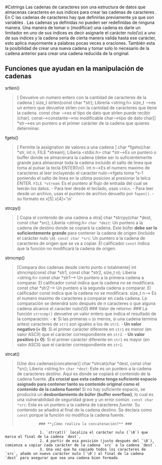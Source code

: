 #Cstrings
Las cadenas de caracteres son una estructura de datos que almacenas caracteres en sus indices para crear las cadenas de caracteres .
En C las cadenas de caracteres hay que definirlas previamente ya que son variables .
Las cadenas ya definidas no pueden ser redefinidas de ninguna manera.
	Una manera de tomar o (modificar) una cadena es darle un limitador en uno de sus indices es decir asignarle el carácter nulo(\o) a uno de sus indices y la cadena seria de cierta manera valida hasta ese carácter, esto aplica mayormente a palabras pocas veces a oraciones.
	También esta la posibilidad de crear una nueva cadena y tomar solo lo necesario de la cadena anterior para crear una cadena reducida de la original.
## Funciones que ayudan en la manipulación de cadenas

srtlen()	
> [ Devuelve un numero entero con la cantidad de caracteres de la cadena ] size_t strlen(const char \*str);
> Librería <string.h>
		size_t -->es un entero que devuelve strlen con la cantidad de caracteres que tiene la cadena.
		const char -->es el tipo de dato que strlen puede recibir (char).
			const-->constante-->no modificable
			char-->tipo de dato char\[]
		\*str-->es un puntero a el primer carácter de la cadena que quieres determinar.

fgets()
> [ Permite la assignation de valores a una cadena ] char *fgets(char \*str, int n, FILE \*stream);
> Liberia <stdio.h>
> 		char \*str-->Es un puntero o buffer donde se almacenara la cadena (debe ser lo suficientemente grande para almacenar toda la cadena incluido el salto de linea que toma al pulsar la tecla ENTER(\n)).
> 		int n-->Es el numero maximo de caracteres al leer incluyendo el caracter nulo-->fgets toma *x-1 poniendo el salto de linea en la ultima posicion al presionar la telca ENTER.
> 		`FILE *stream`: Es el puntero al flujo de entrada del cual se leerán los datos.
				- Para leer desde el teclado, usas `stdin`.
				- Para leer desde un archivo, usas el puntero de archivo devuelto por `fopen()`.
				- su formato es x\[5] x\[4]='\n'

strcpy()
> [ Copia el contenido de una cadena a otra] char \*strcpy(char \*dest, const char \*src);
> Liberia <string.h>
			`char *dest`: Un puntero a la cadena de destino donde se copiará la cadena.
				Este búfer **debe ser lo suficientemente grande** para contener la cadena de origen (incluido el carácter nulo `\0`).
			`const char *src`: Un puntero a la cadena de caracteres de origen que se va a copiar. El calificador `const` indica que la función no modificará la cadena de origen.

strncmp()

> [Compara dos cadenas desde cierto punto o totalmente] int strncmp(const char *str1, const char *str2, size_t n);
> Liberia <string.h>
			const char *str1--> Un puntero a la primera cadena a comparar. El calificador const indica que la cadena no se modificara.
			const char *str2--> Un puntero a la segunda cadena a comparar. El calificador const indica que la cadena no se modificara.
			size_t n--> Es el numero maximo de caracteres a comparar en cada cadena. La comparación se detendrá solo después de n caracteres o que alguna cadena alcance el caracter nulo(\0)
			### Valor de retorno: ### 
			La función `strncmp()` devuelve un valor entero que indica el resultado de la comparación:
			- **`0`**: Si las primeras `n` (o menos, si una cadena termina antes) caracteres de `str1` son iguales a los de `str2`.
			- **Un valor negativo (< 0)**: Si el primer carácter diferente en `str1` es menor (en valor ASCII) que el carácter correspondiente en `str2`.
			- **Un valor positivo (> 0)**: Si el primer carácter diferente en `str1` es mayor (en valor ASCII) que el carácter correspondiente en `str2`.

strcat()

> [Une dos cadenas(concatenar)] char *strcat(char *dest, const char *src);
> Liberia <string.h>
> 			`char *dest`: Este es un puntero a la cadena de caracteres _destino_. Aquí es donde se copiará el contenido de la cadena fuente. **¡Es crucial que esta cadena tenga suficiente espacio asignado para contener tanto su contenido original como el contenido de la cadena fuente!** Si no hay suficiente espacio, se producirá un **desbordamiento de búfer (buffer overflow)**, lo cual es una vulnerabilidad de seguridad grave y un error común.
> 			`const char *src`: Este es un puntero a la cadena de caracteres _fuente_. Su contenido se añadirá al final de la cadena destino. Se declara como `const` porque la función no modifica la cadena fuente.
> 				
> 				### **¿Cómo realiza la concatenación?** ###
					1. `strcat()` localiza el carácter nulo (`\0`) que marca el final de la cadena `dest`.
					2. A partir de esa posición (justo después del `\0`), comienza a copiar cada carácter de la cadena `src` a la cadena `dest`.
					3. Una vez que ha copiado todos los caracteres de `src`, añade un nuevo carácter nulo (`\0`) al final de la cadena `dest` para asegurar que sea una cadena bien formada














